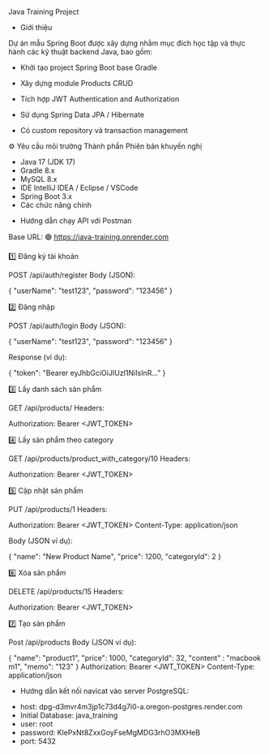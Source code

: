 Java Training Project
+ Giới thiệu

Dự án mẫu Spring Boot được xây dựng nhằm mục đích học tập và thực hành các kỹ thuật backend Java, bao gồm:

- Khởi tạo project Spring Boot base Gradle

- Xây dựng module Products CRUD

- Tích hợp JWT Authentication and Authorization

- Sử dụng Spring Data JPA / Hibernate

- Có custom repository và transaction management

⚙️ Yêu cầu môi trường
Thành phần	Phiên bản khuyến nghị
+ Java	17 (JDK 17)
+ Gradle	8.x
+ MySQL	8.x
+ IDE	IntelliJ IDEA / Eclipse / VSCode
+ Spring Boot	3.x
+ Các chức năng chính

- Hướng dẫn chạy API với Postman

Base URL:
🟢 https://java-training.onrender.com

1️⃣ Đăng ký tài khoản

POST /api/auth/register
Body (JSON):

{
"userName": "test123",
"password": "123456"
}

2️⃣ Đăng nhập

POST /api/auth/login
Body (JSON):

{
"userName": "test123",
"password": "123456"
}


Response (ví dụ):

{
"token": "Bearer eyJhbGciOiJIUzI1NiIsInR..."
}

3️⃣ Lấy danh sách sản phẩm

GET /api/products/
Headers:

Authorization: Bearer <JWT_TOKEN>

4️⃣ Lấy sản phẩm theo category

GET /api/products/product_with_category/10
Headers:

Authorization: Bearer <JWT_TOKEN>

5️⃣ Cập nhật sản phẩm

PUT /api/products/1
Headers:

Authorization: Bearer <JWT_TOKEN>
Content-Type: application/json


Body (JSON ví dụ):

{
"name": "New Product Name",
"price": 1200,
"categoryId": 2
}

6️⃣ Xóa sản phẩm

DELETE /api/products/15
Headers:

Authorization: Bearer <JWT_TOKEN>

7️⃣ Tạo sản phẩm

Post /api/products 
Body (JSON ví dụ): 

{
"name": "product1",
"price": 1000,
"categoryId": 32,
"content" : "macbook m1",
"memo": "123"
} 
Authorization: Bearer <JWT_TOKEN> 
Content-Type: application/json 

- Hướng dẫn kết nối navicat vào server PostgreSQL:
+  host: dpg-d3mvr4m3jp1c73d4g7i0-a.oregon-postgres.render.com
+  Initial Database: java_training
+  user: root
+  password: KlePxNt8ZxxGoyFseMgMDG3rhO3MXHeB
+  port: 5432
  